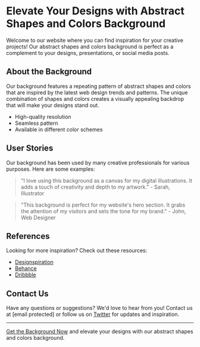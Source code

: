 <!--font:Exo 2-->

# Elevate Your Designs with Abstract Shapes and Colors Background

Welcome to our website where you can find inspiration for your creative projects! Our abstract shapes and colors background is perfect as a complement to your designs, presentations, or social media posts.

## About the Background

Our background features a repeating pattern of abstract shapes and colors that are inspired by the latest web design trends and patterns. The unique combination of shapes and colors creates a visually appealing backdrop that will make your designs stand out.

- High-quality resolution
- Seamless pattern
- Available in different color schemes

## User Stories

Our background has been used by many creative professionals for various purposes. Here are some examples:

> "I love using this background as a canvas for my digital illustrations. It adds a touch of creativity and depth to my artwork." - Sarah, Illustrator

> "This background is perfect for my website's hero section. It grabs the attention of my visitors and sets the tone for my brand." - John, Web Designer

## References

Looking for more inspiration? Check out these resources:

- [Designspiration](#)
- [Behance](#)
- [Dribbble](#)

## Contact Us

Have any questions or suggestions? We'd love to hear from you! Contact us at [email protected] or follow us on [Twitter](#) for updates and inspiration.

---

[Get the Background Now](#) and elevate your designs with our abstract shapes and colors background.

<!--

Write me content for website with wallpaper which alt text is:

"A wallpaper with a repeating pattern of abstract shapes and colors, inspired by web design trends and patterns."

The name/title of the page should not be 1:1 copy of the alt text but rather a real content of the website which is using this wallpaper.

- Use markdown format 
- Start with heading
- Heading should be short and concise
- The content should look like a real website 
- The website should not be about the wallpaper, wallpaper is just a related background
- Heading should be contain work "wallpaper" or "background"
- Include real sections like references, contact, user stories, etc. use things relevant to the page purpose.
- Feel free to use structure like headings, bullets, numbering, blockquotes, paragraphs, horizontal lines, etc.
- You can use formatting like bold or _italic_
- You can include UTF-8 emojis
- Links should be only #hash anchors (and you can refer to the document itself)
- Do not include images


---


# Abstract Shapes and Colors Wallpaper for Your Creative Projects

Welcome to our website where you can find inspiration for your creative projects! Our abstract shapes and colors wallpaper is perfect as a background for your designs, presentations, or social media posts. 

## About the Wallpaper

Our wallpaper features a repeating pattern of abstract shapes and colors that are inspired by the latest web design trends and patterns. The unique combination of shapes and colors creates a visually appealing background that will make your designs stand out.

- High-quality resolution
- Seamless pattern
- Available in different color schemes

## User Stories

Our wallpaper has been used by many creative professionals for various purposes. Here are some examples:

> "I used this wallpaper as a background for my online portfolio and it really made my work pop!" - Jane, Graphic Designer

> "I love using this wallpaper as a background for my Instagram posts. It adds a touch of creativity to my feed." - Mark, Social Media Manager

## References

Looking for more inspiration? Check out these resources:

- [Designspiration](#)
- [Behance](#)
- [Dribbble](#)

## Contact Us

Have any questions or suggestions? We'd love to hear from you! Contact us at [email protected] or follow us on [Twitter](#) for updates and inspiration.

---

[Get the Wallpaper Now](#) and take your designs to the next level with our abstract shapes and colors wallpaper.


---


Heading should not include word "wallpaper". The website should not be about the wallpaper itself, wallpaper is just a related background, rewrite whole content.


---


# Elevate Your Designs with Abstract Shapes and Colors Background

Welcome to our website where you can find inspiration for your creative projects! Our abstract shapes and colors background is perfect as a complement to your designs, presentations, or social media posts.

## About the Background

Our background features a repeating pattern of abstract shapes and colors that are inspired by the latest web design trends and patterns. The unique combination of shapes and colors creates a visually appealing backdrop that will make your designs stand out.

- High-quality resolution
- Seamless pattern
- Available in different color schemes

## User Stories

Our background has been used by many creative professionals for various purposes. Here are some examples:

> "I love using this background as a canvas for my digital illustrations. It adds a touch of creativity and depth to my artwork." - Sarah, Illustrator

> "This background is perfect for my website's hero section. It grabs the attention of my visitors and sets the tone for my brand." - John, Web Designer

## References

Looking for more inspiration? Check out these resources:

- [Designspiration](#)
- [Behance](#)
- [Dribbble](#)

## Contact Us

Have any questions or suggestions? We'd love to hear from you! Contact us at [email protected] or follow us on [Twitter](#) for updates and inspiration.

---

[Get the Background Now](#) and elevate your designs with our abstract shapes and colors background.

-->

